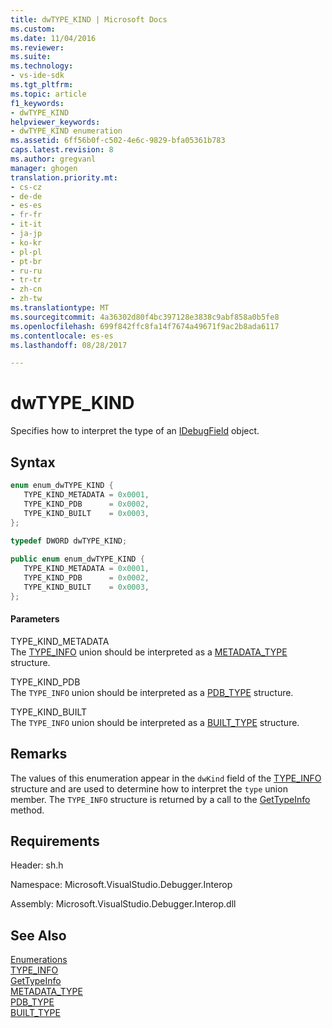 ```yaml
---
title: dwTYPE_KIND | Microsoft Docs
ms.custom: 
ms.date: 11/04/2016
ms.reviewer: 
ms.suite: 
ms.technology:
- vs-ide-sdk
ms.tgt_pltfrm: 
ms.topic: article
f1_keywords:
- dwTYPE_KIND
helpviewer_keywords:
- dwTYPE_KIND enumeration
ms.assetid: 6ff56b0f-c502-4e6c-9829-bfa05361b783
caps.latest.revision: 8
ms.author: gregvanl
manager: ghogen
translation.priority.mt:
- cs-cz
- de-de
- es-es
- fr-fr
- it-it
- ja-jp
- ko-kr
- pl-pl
- pt-br
- ru-ru
- tr-tr
- zh-cn
- zh-tw
ms.translationtype: MT
ms.sourcegitcommit: 4a36302d80f4bc397128e3838c9abf858a0b5fe8
ms.openlocfilehash: 699f842ffc8fa14f7674a49671f9ac2b8ada6117
ms.contentlocale: es-es
ms.lasthandoff: 08/28/2017

---
```

# <a name="dwtypekind"></a>dwTYPE_KIND
Specifies how to interpret the type of an [IDebugField](../../../extensibility/debugger/reference/idebugfield.md) object.  
  
## <a name="syntax"></a>Syntax  
  
```cpp  
enum enum_dwTYPE_KIND {  
   TYPE_KIND_METADATA = 0x0001,  
   TYPE_KIND_PDB      = 0x0002,  
   TYPE_KIND_BUILT    = 0x0003,  
};  
  
typedef DWORD dwTYPE_KIND;  
```  
  
```csharp  
public enum enum_dwTYPE_KIND {  
   TYPE_KIND_METADATA = 0x0001,  
   TYPE_KIND_PDB      = 0x0002,  
   TYPE_KIND_BUILT    = 0x0003,  
};  
```  
  
#### <a name="parameters"></a>Parameters  
 TYPE_KIND_METADATA  
 The [TYPE_INFO](../../../extensibility/debugger/reference/type-info.md) union should be interpreted as a [METADATA_TYPE](../../../extensibility/debugger/reference/metadata-type.md) structure.  
  
 TYPE_KIND_PDB  
 The `TYPE_INFO` union should be interpreted as a [PDB_TYPE](../../../extensibility/debugger/reference/pdb-type.md) structure.  
  
 TYPE_KIND_BUILT  
 The `TYPE_INFO` union should be interpreted as a [BUILT_TYPE](../../../extensibility/debugger/reference/built-type.md) structure.  
  
## <a name="remarks"></a>Remarks  
 The values of this enumeration appear in the `dwKind` field of the [TYPE_INFO](../../../extensibility/debugger/reference/type-info.md) structure and are used to determine how to interpret the `type` union member. The `TYPE_INFO` structure is returned by a call to the [GetTypeInfo](../../../extensibility/debugger/reference/idebugfield-gettypeinfo.md) method.  
  
## <a name="requirements"></a>Requirements  
 Header: sh.h  
  
 Namespace: Microsoft.VisualStudio.Debugger.Interop  
  
 Assembly: Microsoft.VisualStudio.Debugger.Interop.dll  
  
## <a name="see-also"></a>See Also  
 [Enumerations](../../../extensibility/debugger/reference/enumerations-visual-studio-debugging.md)   
 [TYPE_INFO](../../../extensibility/debugger/reference/type-info.md)   
 [GetTypeInfo](../../../extensibility/debugger/reference/idebugfield-gettypeinfo.md)   
 [METADATA_TYPE](../../../extensibility/debugger/reference/metadata-type.md)   
 [PDB_TYPE](../../../extensibility/debugger/reference/pdb-type.md)   
 [BUILT_TYPE](../../../extensibility/debugger/reference/built-type.md)
